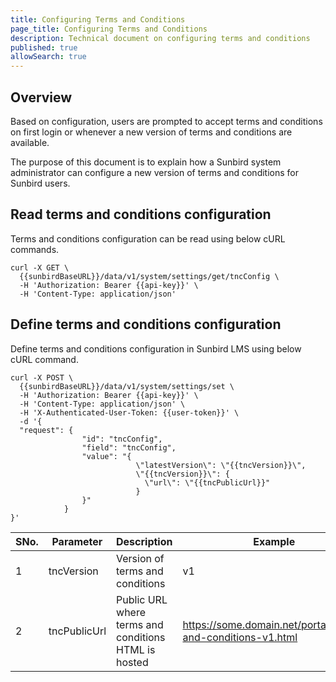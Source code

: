 ```yaml
---
title: Configuring Terms and Conditions
page_title: Configuring Terms and Conditions
description: Technical document on configuring terms and conditions
published: true
allowSearch: true
---
```


## Overview
Based on configuration, users are prompted to accept terms and conditions on first login or whenever a new version of terms and conditions are available. 

The purpose of this document is to explain how a Sunbird system administrator can configure a new version of terms and conditions for Sunbird users.

## Read terms and conditions configuration

Terms and conditions configuration can be read using below cURL commands.

```
curl -X GET \
  {{sunbirdBaseURL}}/data/v1/system/settings/get/tncConfig \
  -H 'Authorization: Bearer {{api-key}}' \
  -H 'Content-Type: application/json'
```

## Define terms and conditions configuration

Define terms and conditions configuration in Sunbird LMS using below cURL command.

```
curl -X POST \
  {{sunbirdBaseURL}}/data/v1/system/settings/set \
  -H 'Authorization: Bearer {{api-key}}' \
  -H 'Content-Type: application/json' \
  -H 'X-Authenticated-User-Token: {{user-token}}' \
  -d '{
  "request": {
                "id": "tncConfig",
                "field": "tncConfig",
                "value": "{
                            \"latestVersion\": \"{{tncVersion}}\",
                            \"{{tncVersion}}\": {
                              \"url\": \"{{tncPublicUrl}}"
                            }
                }"
            }
}'
```

SNo. | Parameter | Description | Example
-------|-----------|-------------|---------
1 | tncVersion | Version of terms and conditions | v1
2 | tncPublicUrl | Public URL where terms and conditions HTML is hosted | https://some.domain.net/portal/terms-and-conditions-v1.html

